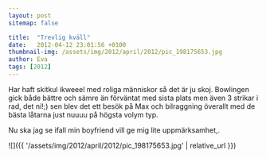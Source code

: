 ```yaml
---
layout: post
sitemap: false

title:  "Trevlig kväll"
date:   2012-04-12 23:01:56 +0100
thumbnail-img: /assets/img/2012/april/2012/pic_198175653.jpg
author: Eva
tags: [2012]
---
```


Har haft skitkul ikweeel med roliga människor så det är ju skoj. Bowlingen gick både bättre och sämre än förväntat med sista plats men även 3 strikar i rad, det ni!;) sen blev det ett besök på Max och bilraggning överallt med de bästa låtarna just nuuuu på högsta volym typ. 

Nu ska jag se ifall min boyfriend vill ge mig lite uppmärksamhet,.

![]({{ '/assets/img/2012/april/2012/pic_198175653.jpg'  | relative_url }})

